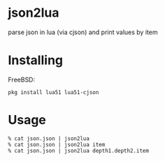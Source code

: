 # json2lua
parse json in lua (via cjson) and print values by item

# Installing

  FreeBSD:
  ~~~
  pkg install lua51 lua51-cjson
  ~~~
  
# Usage
  ~~~
  % cat json.json | json2lua
  % cat json.json | json2lua item
  % cat json.json | json2lua depth1.depth2.item
  ~~~
